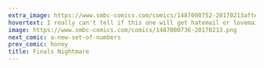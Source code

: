 ```yaml
---
extra_image: https://www.smbc-comics.com/comics/1487000752-20170213after.png
hovertext: I really can't tell if this one will get hatemail or lovemail.
image: https://www.smbc-comics.com/comics/1487000736-20170213.png
next_comic: a-new-set-of-numbers
prev_comic: honey
title: Finals Nightmare
---
```



